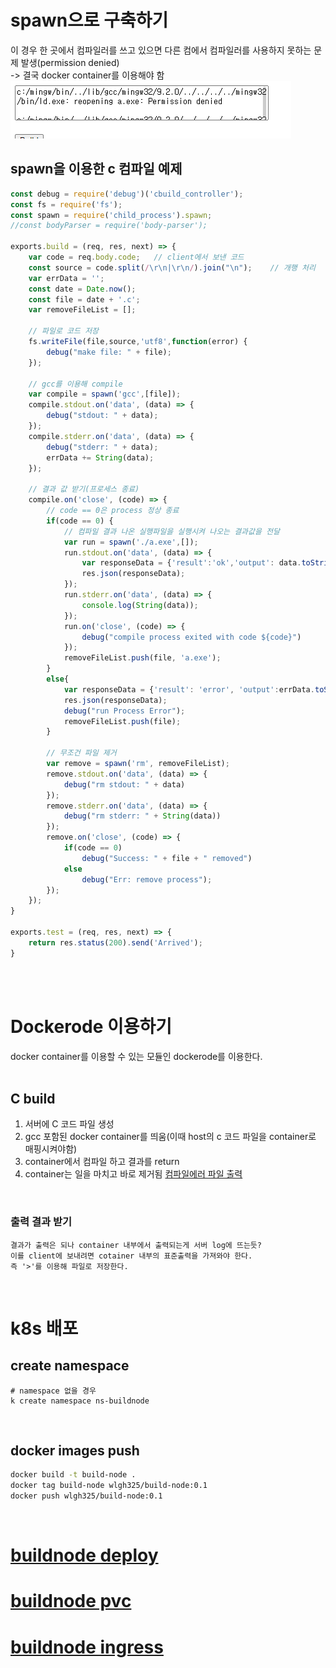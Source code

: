 # spawn으로 구축하기
이 경우 한 곳에서 컴파일러를 쓰고 있으면 다른 컴에서 컴파일러를 사용하지 못하는 문제 발생(permission denied)  
-> 결국 docker container를 이용해야 함
<br>
![spawn error](../img/spawn-error.png)

## spawn을 이용한 c 컴파일 예제
```javascript
const debug = require('debug')('cbuild_controller');
const fs = require('fs');
const spawn = require('child_process').spawn;
//const bodyParser = require('body-parser');

exports.build = (req, res, next) => {
    var code = req.body.code;   // client에서 보낸 코드
    const source = code.split(/\r\n|\r\n/).join("\n");    // 개행 처리
    var errData = '';
    const date = Date.now();
    const file = date + '.c';
    var removeFileList = [];

    // 파일로 코드 저장
    fs.writeFile(file,source,'utf8',function(error) {
        debug("make file: " + file);
    });

    // gcc를 이용해 compile
    var compile = spawn('gcc',[file]);
    compile.stdout.on('data', (data) => {
        debug("stdout: " + data);
    });
    compile.stderr.on('data', (data) => {
        debug("stderr: " + data);
        errData += String(data);
    });

    // 결과 값 받기(프로세스 종료)
    compile.on('close', (code) => {
        // code == 0은 process 정상 종료
        if(code == 0) {
            // 컴파일 결과 나온 실행파일을 실행시켜 나오는 결과값을 전달
            var run = spawn('./a.exe',[]);
            run.stdout.on('data', (data) => { 
                var responseData = {'result':'ok','output': data.toString('utf8')};
                res.json(responseData);
            });
            run.stderr.on('data', (data) => {
                console.log(String(data));
            });
            run.on('close', (code) => {
                debug("compile process exited with code ${code}")
            });
            removeFileList.push(file, 'a.exe');
        }
        else{
            var responseData = {'result': 'error', 'output':errData.toString('utf-8')};
            res.json(responseData);
            debug("run Process Error");
            removeFileList.push(file);
        }

        // 무조건 파일 제거
        var remove = spawn('rm', removeFileList);
        remove.stdout.on('data', (data) => { 
            debug("rm stdout: " + data)
        });
        remove.stderr.on('data', (data) => {
            debug("rm stderr: " + String(data))
        });
        remove.on('close', (code) => {
            if(code == 0)
                debug("Success: " + file + " removed")
            else
                debug("Err: remove process");
        });
    });
}

exports.test = (req, res, next) => {
    return res.status(200).send('Arrived');
}
```
<br><br>

# Dockerode 이용하기
docker container를 이용할 수 있는 모듈인 dockerode를 이용한다.  
<br>

## C build
1. 서버에 C 코드 파일 생성
2. gcc 포함된 docker container를 띄움(이때 host의 c 코드 파일을 container로 매핑시켜야함)
3. container에서 컴파일 하고 결과를 return
4. container는 일을 마치고 바로 제거됨
[컴파일에러 파일 출력](https://kldp.org/node/1742)
<br>

### 출력 결과 받기
```
결과가 출력은 되나 container 내부에서 출력되는게 서버 log에 뜨는듯?
이를 client에 보내려면 cotainer 내부의 표준출력을 가져와야 한다.
즉 '>'를 이용해 파일로 저장한다.
```
<br>

# k8s 배포
## create namespace

```docker
# namespace 없을 경우
k create namespace ns-buildnode
```
<br>

## docker images push

```bash
docker build -t build-node .
docker tag build-node wlgh325/build-node:0.1
docker push wlgh325/build-node:0.1
```
<br>

# [buildnode deploy](../../k8s/node/buildnode-deploy.yaml)
# [buildnode pvc](../../k8s/node/buildnode-pv.yaml)
# [buildnode ingress](../../k8s/nginx-ingress/buildnode-ingress.yaml)